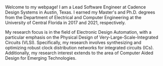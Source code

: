 Welcome to my webpage! I am a Lead Software Engineer at Cadence Design Systems in Austin, Texas. I earned my Master's and Ph.D. degrees from the Department of Electrical and Computer Engineering at the University of Central Florida in 2017 and 2021, respectively.

My research focus is in the field of Electronic Design Automation, with a particular emphasis on the Physical Design of Very-Large-Scale-Integrated Circuits (VLSI). Specifically, my research involves synthesizing and optimizing robust clock distribution networks for integrated circuits (ICs). Additionally, my research interest extends to the area of Computer Aided Design for Emerging Technologies.
